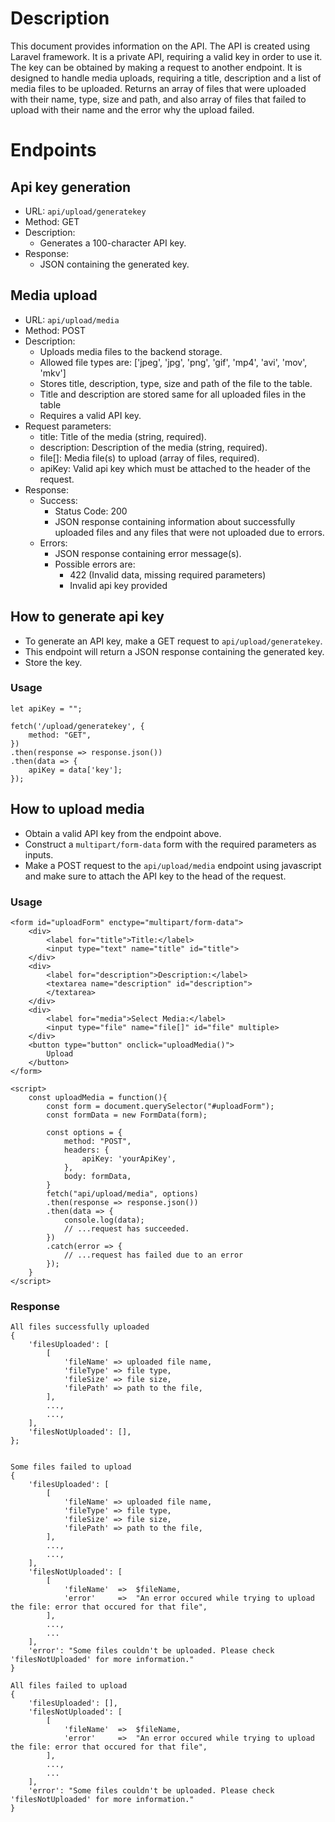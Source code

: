 # Description
This document provides information on the API.
The API is created using Laravel framework. It is a private API, requiring a valid key in order to use it.
The key can be obtained by making a request to another endpoint.
It is designed to handle media uploads, requiring a title, description and a list of media files to be uploaded.
Returns an array of files that were uploaded with their name, type, size and path, and also array of files that failed to upload with their name and the error why the upload failed.




# Endpoints
## Api key generation
- URL: `api/upload/generatekey`
- Method: GET
- Description:
    - Generates a 100-character API key.
- Response:
    - JSON containing the generated key.



## Media upload
- URL: `api/upload/media`
- Method: POST
- Description:
    - Uploads media files to the backend storage.
    - Allowed file types are: ['jpeg', 'jpg', 'png', 'gif', 'mp4', 'avi', 'mov', 'mkv']
    - Stores title, description, type, size and path of the file to the table.
    - Title and description are stored same for all uploaded files in the table
    - Requires a valid API key.
- Request parameters:
    - title: Title of the media (string, required).
    - description: Description of the media (string, required).
    - file[]: Media file(s) to upload (array of files, required).
    - apiKey: Valid api key which must be attached to the header of the request.
- Response:
    - Success:
        - Status Code: 200
        - JSON response containing information about successfully uploaded files and any files that were not uploaded due to errors.
    - Errors:
        - JSON response containing error message(s).
        - Possible errors are:
            - 422 (Invalid data, missing required parameters)
            - Invalid api key provided



## How to generate api key
- To generate an API key, make a GET request to `api/upload/generatekey`.
- This endpoint will return a JSON response containing the generated key.
- Store the key.

### Usage
```
let apiKey = "";

fetch('/upload/generatekey', {
    method: "GET",
})
.then(response => response.json())
.then(data => {
    apiKey = data['key'];
});
```



## How to upload media
- Obtain a valid API key from the endpoint above.
- Construct a `multipart/form-data` form with the required parameters as inputs.
- Make a POST request to the `api/upload/media` endpoint using javascript and make sure to attach the API key to the head of the request.

### Usage
```
<form id="uploadForm" enctype="multipart/form-data">
    <div>
        <label for="title">Title:</label>
        <input type="text" name="title" id="title">
    </div>
    <div>
        <label for="description">Description:</label>
        <textarea name="description" id="description">
        </textarea>
    </div>
    <div>
        <label for="media">Select Media:</label>
        <input type="file" name="file[]" id="file" multiple>
    </div>
    <button type="button" onclick="uploadMedia()">
        Upload
    </button>
</form>

<script>
    const uploadMedia = function(){
        const form = document.querySelector("#uploadForm");
        const formData = new FormData(form);

        const options = {
            method: "POST",
            headers: {
                apiKey: 'yourApiKey',
            },
            body: formData,
        }
        fetch("api/upload/media", options)
        .then(response => response.json())
        .then(data => {
            console.log(data);
            // ...request has succeeded.
        })
        .catch(error => {
            // ...request has failed due to an error
        });
    }
</script>
```


### Response
```
All files successfully uploaded
{
    'filesUploaded': [
        [
            'fileName' => uploaded file name,
            'fileType' => file type,
            'fileSize' => file size,
            'filePath' => path to the file,
        ],
        ...,
        ...,
    ],
    'filesNotUploaded': [],
};


Some files failed to upload
{
    'filesUploaded': [
        [
            'fileName' => uploaded file name,
            'fileType' => file type,
            'fileSize' => file size,
            'filePath' => path to the file,
        ],
        ...,
        ...,
    ],
    'filesNotUploaded': [
        [
            'fileName'  =>  $fileName,
            'error'     =>  "An error occured while trying to upload the file: error that occured for that file",
        ],
        ...,
        ...
    ],
    'error': "Some files couldn't be uploaded. Please check 'filesNotUploaded' for more information."
}

All files failed to upload
{
    'filesUploaded': [],
    'filesNotUploaded': [
        [
            'fileName'  =>  $fileName,
            'error'     =>  "An error occured while trying to upload the file: error that occured for that file",
        ],
        ...,
        ...
    ],
    'error': "Some files couldn't be uploaded. Please check 'filesNotUploaded' for more information."
}
```